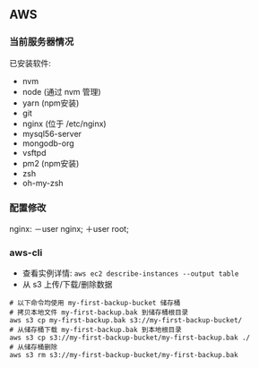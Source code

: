 ## AWS
### 当前服务器情况
已安装软件:
- nvm
- node             (通过 nvm 管理)
- yarn             (npm安装)
- git
- nginx            (位于 /etc/nginx)
- mysql56-server
- mongodb-org
- vsftpd
- pm2              (npm安装)
- zsh
- oh-my-zsh

### 配置修改
nginx:
－user nginx;
＋user root;

### aws-cli
- 查看实例详情: `aws ec2 describe-instances --output table`
- 从 s3 上传/下载/删除数据  
```shell
# 以下命令均使用 my-first-backup-bucket 储存桶
# 拷贝本地文件 my-first-backup.bak 到储存桶根目录
aws s3 cp my-first-backup.bak s3://my-first-backup-bucket/
# 从储存桶下载 my-first-backup.bak 到本地根目录
aws s3 cp s3://my-first-backup-bucket/my-first-backup.bak ./
# 从储存桶删除
aws s3 rm s3://my-first-backup-bucket/my-first-backup.bak
```
